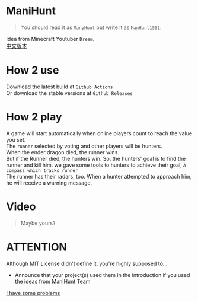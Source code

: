 # ManiHunt
> You should read it as `ManyHunt` but write it as `ManHunt1551`.

Idea from Minecraft Youtuber `Dream`.  
[中文版本](README.ZH)
# How 2 use

Download the latest build at `Github Actions`  
Or download the stable versions at `Github Releases`

# How 2 play

A game will start automatically when online players count to reach the value you set.  
The `runner` selected by voting and other players will be hunters.  
When the ender dragon died, the runner wins.  
But if the Runner died, the hunters win. So, the hunters' goal is to find the runner and kill him. we gave some tools to
hunters to achieve their goal,  `A compass which tracks runner`  
The runner has their radars, too. When a hunter attempted to approach him, he will receive a warning message.

# Video

> Maybe yours?

# ATTENTION

Although MIT License didn't define it, you're highly supposed to...

- Announce that your project(s) used them in the introduction if you used the ideas from ManiHunt Team

[I have some problems](mailto://icebear67@sfclub.cc)
